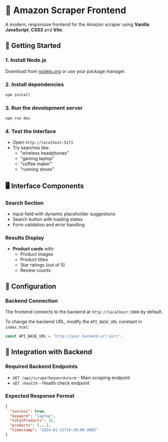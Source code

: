 # 🎨 Amazon Scraper Frontend

A modern, responsive frontend for the Amazon scraper using **Vanilla JavaScript**, **CSS3** and **Vite**.

## 🚀 Getting Started

### 1. Install Node.js
Download from [nodejs.org](https://nodejs.org/) or use your package manager.

### 2. Install dependencies
```bash
npm install
```

### 3. Run the development server
```bash
npm run dev
```

### 4. Test the Interface

- Open `http://localhost:5173`
- Try searches like:
  - "wireless headphones"
  - "gaming laptop" 
  - "coffee maker"
  - "running shoes"

## 🖥️ Interface Components

### Search Section
- Input field with dynamic placeholder suggestions
- Search button with loading states
- Form validation and error handling

### Results Display
- **Product cards** with:
  - Product images
  - Product titles
  - Star ratings (out of 5)
  - Review counts

## 🔧 Configuration

### Backend Connection
The frontend connects to the backend at `http://localhost:3000` by default.

To change the backend URL, modify the `API_BASE_URL` constant in `index.html`:
```javascript
const API_BASE_URL = 'http://your-backend-url:port';
```


## 🤝 Integration with Backend

### Required Backend Endpoints
- `GET /api/scrape?keyword=term` - Main scraping endpoint
- `GET /health` - Health check endpoint

### Expected Response Format
```json
{
  "success": true,
  "keyword": "laptop",
  "totalProducts": 16,
  "products": [...],
  "timestamp": "2024-01-15T10:30:00.000Z"
}
```

